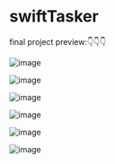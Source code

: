 ﻿# swiftTasker

final project preview:👇👇👇

![image](https://github.com/pabitra0011/swiftTasker/assets/94389910/72625982-5992-4a9b-98fa-2b5e3de829af)

![image](https://github.com/pabitra0011/swiftTasker/assets/94389910/2fc7ba6c-2bd3-4a02-a2cf-bf63a01720de)

![image](https://github.com/pabitra0011/swiftTasker/assets/94389910/68a063f0-e455-4841-863d-c9af53b78fe7)

![image](https://github.com/pabitra0011/swiftTasker/assets/94389910/9e181515-d6d7-4680-ac7e-70207aed6c6e)

![image](https://github.com/pabitra0011/swiftTasker/assets/94389910/d28cb0c9-a86a-49b6-8c9f-233bce15a1c7)

![image](https://github.com/pabitra0011/swiftTasker/assets/94389910/1e173ea0-9b67-4a21-949a-41eb0b97078d)
